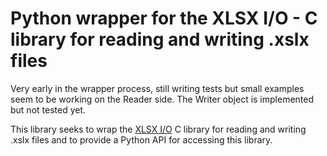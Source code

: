 # Python wrapper for the XLSX I/O - C library for reading and writing .xslx files #

Very early in the wrapper process, still writing tests but small examples seem to be working on the Reader side. The Writer object is implemented but not tested yet.

This library seeks to wrap the [XLSX I/O](https://github.com/brechtsanders/xlsxio) C library for reading and writing .xslx files and to provide a Python API for accessing this library.

